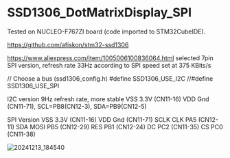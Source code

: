 # SSD1306_DotMatrixDisplay_SPI
 
Tested on NUCLEO-F767ZI board (code imported to STM32CubeIDE).

https://github.com/afiskon/stm32-ssd1306

https://www.aliexpress.com/item/1005006100836064.html 
selected 7pin SPI version, refresh rate 33Hz according to SPI speed set at 375 KBits/s

// Choose a bus (ssd1306_config.h)
#define SSD1306_USE_I2C
//#define SSD1306_USE_SPI

I2C version 9Hz refresh rate, more stable
VSS 3.3V (CN11-16) VDD Gnd (CN11-71), SCL=PB8(CN12-3), SDA=PB9(CN12-5)

SPI Version
VSS 	3.3V 	(CN11-16)
VDD	 Gnd	(CN11-71)
SCLK	CLK	PA5 (CN12-11)
SDA 	MOSI	PB5 (CN12-29)
RES		PB1 (CN12-24)
DC		PC2  (CN11-35)
CS		PC0 (CN11-38)


![20241213_184540](https://github.com/user-attachments/assets/e9d08c6f-cfdd-437c-aa60-f398f6b49ed9)
